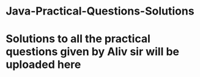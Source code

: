 # Java-Practical-Questions-Solutions
# Solutions to all the practical questions given by Aliv sir will be uploaded here
